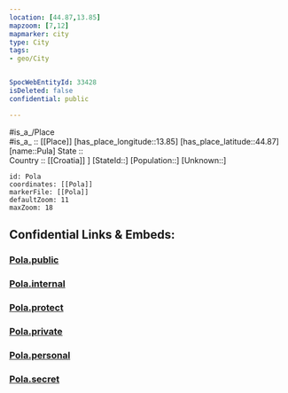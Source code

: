 ```yaml
---
location: [44.87,13.85] 
mapzoom: [7,12] 
mapmarker: city 
type: City
tags:
- geo/City


SpocWebEntityId: 33428
isDeleted: false
confidential: public

---
```

#is_a_/Place  
#is_a_ :: [[Place]] 
[has_place_longitude::13.85] 
[has_place_latitude::44.87] 
[name::Pula] 
State ::  
Country :: [[Croatia]] ] 
[StateId::] 
[Population::] 
[Unknown::] 


```leaflet
id: Pola
coordinates: [[Pola]] 
markerFile: [[Pola]] 
defaultZoom: 11 
maxZoom: 18
```


## Confidential Links & Embeds: 

### [Pola.public](/_public/\Earth\Continent\Europe\Europe~Central\Croatia\Counties\Istarska\CityPola.public.md) 

### [Pola.internal](/_internal/\Earth\Continent\Europe\Europe~Central\Croatia\Counties\Istarska\CityPola.internal.md) 

### [Pola.protect](/_protect/\Earth\Continent\Europe\Europe~Central\Croatia\Counties\Istarska\CityPola.protect.md) 

### [Pola.private](/_private/\Earth\Continent\Europe\Europe~Central\Croatia\Counties\Istarska\CityPola.private.md) 

### [Pola.personal](/_personal/\Earth\Continent\Europe\Europe~Central\Croatia\Counties\Istarska\CityPola.personal.md) 

### [Pola.secret](/_secret/\Earth\Continent\Europe\Europe~Central\Croatia\Counties\Istarska\CityPola.secret.md)

